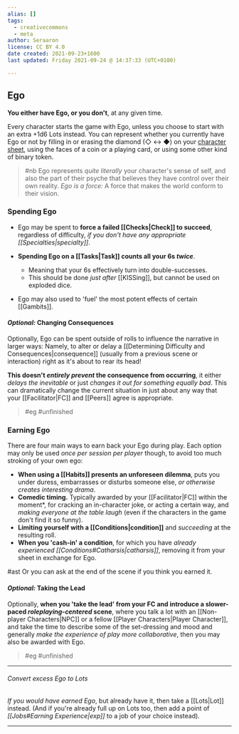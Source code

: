 ```yaml
---
alias: []
tags:
  - creativecommons
  - meta
author: Seraaron
license: CC BY 4.0
date created: 2021-09-23+1600
last updated: Friday 2021-09-24 @ 14:37:33 (UTC+0100)

---
```


## Ego

**You either have Ego, or you don't**, at any given time.

Every character starts the game with Ego, unless you choose to start with an extra +1d6 Lots instead. You can represent whether you currently have Ego or not by filling in or erasing the diamond (◇ ↔ ◆) on your [character sheet](#charsheet), using the faces of a coin or a playing card, or using some other kind of binary token.

> #nb
> Ego represents _quite literally_ your character's sense of self, and also the part of their psyche that believes they have control over their own reality. _Ego is a force:_ A force that makes the world conform to their vision.

### Spending Ego

-   Ego may be spent to **force a failed [[Checks|Check]] to succeed**, regardless of difficulty, _if you don't have any appropriate [[Specialties|specialty]]_.

-   **Spending Ego on a [[Tasks|Task]] counts all your 6s _twice_**.
    -   Meaning that your 6s effectively turn into double-successes.
    -   This should be done _just after_ [[KISSing]], but cannot be used on exploded dice.

-   Ego may also used to 'fuel' the most potent effects of certain [[Gambits]].

#### _Optional:_ Changing Consequences

Optionally, Ego can be spent outside of rolls to influence the narrative in larger ways: Namely, to alter or delay a [[Determining Difficulty and Consequences|consequence]] (usually from a previous scene or interaction) right as it's about to rear its head!

**This doesn't _entirely prevent_ the consequence from occurring**, it either _delays the inevitable_ or just _changes it out for something equally bad_. This can dramatically change the current situation in just about any way that your [[Facilitator|FC]] and [[Peers]] agree is appropriate.

> #eg
> #unfinished

### Earning Ego

There are four main ways to earn back your Ego during play. Each option may only be used _once per session per player_ though, to avoid too much stroking of your own ego:

-   **When using a [[Habits]] presents an unforeseen dilemma**, puts you under duress, embarrasses or disturbs someone else, _or otherwise creates interesting drama_.
-   **Comedic timing.** Typically awarded by your [[Facilitator|FC]] within the moment*, for cracking an in-character joke, or acting a certain way, and _making everyone at the table laugh_ (even if the characters in the game don't find it so funny).
-   **Limiting yourself with a [[Conditions|condition]]** and _succeeding_ at the resulting roll.
-   **When you 'cash-in' a condition**, for which you have _already experienced [[Conditions#Catharsis|catharsis]]_, removing it from your sheet in exchange for Ego.

#ast Or you can ask at the end of the scene if you think you earned it.

#### _Optional:_ Taking the Lead

Optionally, **when you 'take the lead' from your FC and introduce a slower-paced _roleplaying-centered_ scene**, where you talk a lot with an [[Non-player Characters|NPC]] or a fellow [[Player Characters|Player Character]], and take the time to describe some of the set-dressing and mood and generally _make the experience of play more collaborative_, then you may also be awarded with Ego.

> #eg
> #unfinished

---

###### Convert excess Ego to Lots

_If you would have earned Ego_, but already have it, then take a [[Lots|Lot]] instead. (And if you're already full up on Lots too, then add a point of _[[Jobs#Earning Experience|exp]]_ to a job of your choice instead).

---
